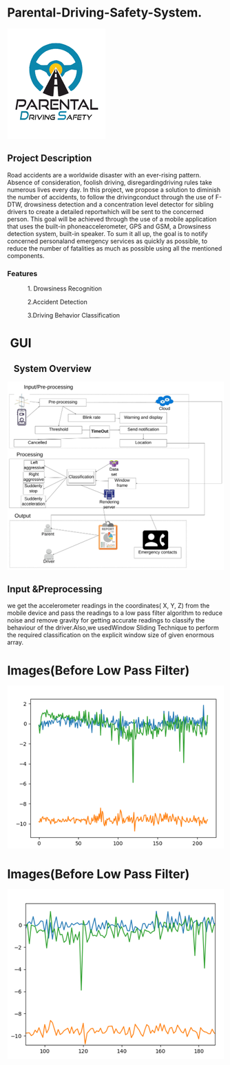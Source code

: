 
# Parental-Driving-Safety-System.
   ![Test Image 4](https://github.com/danielkalalian33/-Parental-Driving-Safety-System/blob/master/image/last%20logo.png)
## Project Description
Road accidents are a worldwide disaster with an ever-rising pattern.  Absence of consideration, foolish driving, disregardingdriving rules take numerous lives every day. In this project, we propose a solution to diminish the number of accidents, to follow the drivingconduct through the use of F- DTW, drowsiness detection and a concentration level detector for sibling drivers to create a detailed reportwhich will be sent to the concerned person. This goal will be achieved through the use of a mobile application that uses the built-in phoneaccelerometer, GPS and GSM, a Drowsiness detection system, built-in speaker.  To sum it all up, the goal is to notify concerned personaland emergency services as quickly as possible, to reduce the number of fatalities as much as possible using all the mentioned components.


### Features

            1. Drowsiness Recognition

            2.Accident Detection

            3.Driving Behavior Classification
#  GUI


##    System Overview
![Test Image 4](https://github.com/danielkalalian33/-Parental-Driving-Safety-System/blob/master/image/System%20Overview/Overview.jpeg)
## Input &Preprocessing

we get the accelerometer readings in the coordinates( X, Y, Z) from the mobile device and pass the readings to a low pass filter algorithm to reduce noise and remove
gravity for getting accurate readings to classify the behaviour
of the driver.Also,we usedWindow Sliding Technique to perform
the required classification on the explicit window size
of given enormous array.
# Images(Before Low Pass Filter)
![Test Image 4](https://github.com/danielkalalian33/-Parental-Driving-Safety-System/blob/master/image/Preprocessing/Before%20Low%20Pass%20Filter.png)
# Images(Before Low Pass Filter)
![Test Image 4](https://github.com/danielkalalian33/-Parental-Driving-Safety-System/blob/master/image/Preprocessing/No%20Low%20Pass%20Filter.png)           


            
